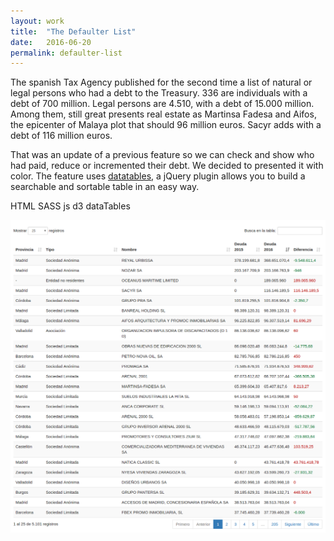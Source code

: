 ```yaml
---
layout: work
title:  "The Defaulter List"
date:   2016-06-20
permalink: defaulter-list
---
```


<p>The spanish Tax Agency published for the second time a list of natural or legal persons who had a debt to the Treasury. 336 are individuals with a debt of 700 million. Legal persons are 4.510, with a debt of 15.000 million. Among them, still great presents real estate as Martinsa Fadesa and Aifos, the epicenter of Malaya plot that should 96 million euros. Sacyr adds with a debt of 116 million euros.
</p>
<p>That was an update of a previous feature so we can check and show who had paid, reduce or incremented their debt. We decided to presented it with color. The feature uses <a href="https://datatables.net/">datatables</a>, a jQuery plugin allows you to build a searchable and sortable table in an easy way.
</p>
<p class="pills">
  <span class="tool pill">HTML</span>
  <span class="tool pill">SASS</span>
  <span class="tool pill">js</span>
  <span class="tool pill">d3</span>
  <span class="tool pill">dataTables</span>
</p>
<div class="img-container">
  <a href="http://datos.elespanol.com/proyectos/lista-morosos-hacienda/"><img src="/img/table.png" class="img-responsive img" alt="front-page"/></a>
</div>
